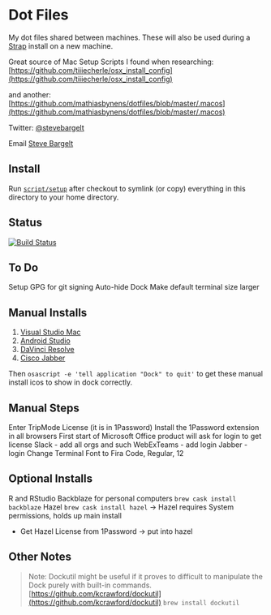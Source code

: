 # Dot Files

My dot files shared between machines. These will also be used during a [Strap](https://github.com/MikeMcQuaid/strap) install on a new machine.

Great source of Mac Setup Scripts I found when researching:
[https://github.com/tiiiecherle/osx_install_config](https://github.com/tiiiecherle/osx_install_config)

and another:
[https://github.com/mathiasbynens/dotfiles/blob/master/.macos](https://github.com/mathiasbynens/dotfiles/blob/master/.macos)

Twitter: [@stevebargelt](http://twitter.com/stevebargelt)

Email [Steve Bargelt](mailto:steve@bargelt.com)

## Install

Run [`script/setup`](https://github.com/stevebargelt/dotfiles/blob/master/script/setup)
after checkout to symlink (or copy) everything in this directory to your home directory.

## Status

[![Build Status](https://travis-ci.org/stevebargelt/dotfiles.svg?branch=master)](https://travis-ci.org/stevebargelt/dotfiles)

## To Do

Setup GPG for git signing
Auto-hide Dock
Make default terminal size larger

## Manual Installs

1. [Visual Studio Mac](https://visualstudio.microsoft.com/vs/mac/)
1. [Android Studio](https://developer.android.com/studio)
1. [DaVinci Resolve](https://www.blackmagicdesign.com/products/davinciresolve/)
1. [Cisco Jabber](https://uit.stanford.edu/service/jabber/mac/installation)

Then `osascript -e 'tell application "Dock" to quit'` to get these manual install icos to show in dock correctly.

## Manual Steps

Enter TripMode License (it is in 1Password)
Install the 1Password extension in all browsers
First start of Microsoft Office product will ask for login to get license
Slack - add all orgs and such
WebExTeams - add login
Jabber - login
Change Terminal Font to Fira Code, Regular, 12

## Optional Installs

R and RStudio
Backblaze for personal computers `brew cask install backblaze`
Hazel `brew cask install hazel` -> Hazel requires System permissions, holds up main install

* Get Hazel License from 1Password -> put into hazel

## Other Notes

> Note: Dockutil might be useful if it proves to difficult to manipulate the Dock purely with built-in commands.
[https://github.com/kcrawford/dockutil](https://github.com/kcrawford/dockutil)
`brew install dockutil`


